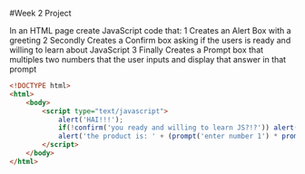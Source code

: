 #Week 2 Project 

In an HTML page create JavaScript code that:
1 Creates  an Alert Box with a greeting
2 Secondly Creates a Confirm box asking if the users is ready and willing to learn about JavaScript
3 Finally Creates a Prompt box that multiples two numbers that the user inputs and display that answer in that prompt

```html
<!DOCTYPE html>
<html>
	<body>
		<script type="text/javascript">
			alert('HAI!!!');
			if(!confirm('you ready and willing to learn JS?!?')) alert('I don\'t care!')
			alert('the product is: ' + (prompt('enter number 1') * prompt('enter number 2')));
		</script>
	</body>
</html>
```